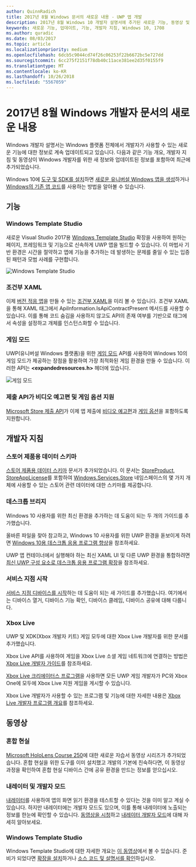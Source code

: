 ```yaml
---
author: QuinnRadich
title: 2017년 8월 Windows 문서의 새로운 내용 - UWP 앱 개발
description: 2017년 8월 Windows 10 개발자 설명서에 추가된 새로운 기능, 동영상 및 개발자 지침
keywords: 새로운 기능, 업데이트, 기능, 개발자 지침, Windows 10, 1708
ms.author: quradic
ms.date: 08/03/2017
ms.topic: article
ms.localizationpriority: medium
ms.openlocfilehash: 6dcb5c9044cd74f26c06253f22b6672bc5e727dd
ms.sourcegitcommit: 6cc275f2151f78db40c11ace381ee2d35f0155f9
ms.translationtype: MT
ms.contentlocale: ko-KR
ms.lasthandoff: 10/26/2018
ms.locfileid: "5567059"
---
```

# <a name="whats-new-in-the-windows-developer-docs-in-august-2017"></a>2017년 8월 Windows 개발자 문서의 새로운 내용

Windows 개발자 설명서는 Windows 플랫폼 전체에서 개발자가 사용할 수 있는 새로운 기능에 대한 정보로 계속 업데이트되고 있습니다. 다음과 같은 기능 개요, 개발자 지침 및 동영상이 Windows 개발자를 위한 새 정보와 업데이트된 정보를 포함하여 최근에 추가되었습니다.

Windows 10에 [도구 및 SDK를 설치](http://go.microsoft.com/fwlink/?LinkId=821431)하면 [새로운 유니버설 Windows 앱을 생성](../get-started/your-first-app.md)하거나 [Windows의 기존 앱 코드](../porting/index.md)를 사용하는 방법을 알아볼 수 있습니다.

## <a name="features"></a>기능

### <a name="windows-template-studio"></a>Windows Template Studio

새로운 Visual Studio 2017용 [Windows Template Studio](https://aka.ms/wtsinstall) 확장을 사용하여 원하는 페이지, 프레임워크 및 기능으로 신속하게 UWP 앱을 빌드할 수 있습니다. 이 마법사 기반 환경은 시간을 절약하고 앱에 기능을 추가하는 데 발생하는 문제를 줄일 수 있는 입증된 패턴과 모범 사례를 구현합니다.

![Windows Template Studio](images/template-studio.png)

### <a name="conditional-xaml"></a>조건부 XAML

이제 [버전 적응 앱](../debug-test-perf/version-adaptive-apps.md)을 만들 수 있는 [조건부 XAML](../debug-test-perf/conditional-xaml.md)을 미리 볼 수 있습니다. 조건부 XAML을 통해 XAML 태그에서 ApiInformation.IsApiContractPresent 메서드를 사용할 수 있습니다. 이를 통해 코드 숨김을 사용하지 않고도 API의 존재 여부를 기반으로 태그에서 속성을 설정하고 개체를 인스턴스화할 수 있습니다.

### <a name="game-mode"></a>게임 모드

UWP(유니버설 Windows 플랫폼)을 위한 [게임 모드](https://msdn.microsoft.com/library/windows/desktop/mt808808) API를 사용하여 Windows 10의 게임 모드가 제공하는 장점을 활용하여 가장 최적화된 게임 환경을 만들 수 있습니다. 이러한 API는 **&lt;expandedresources.h&gt;** 헤더에 있습니다.

![게임 모드](images/game-mode.png)

### <a name="submission-api-supports-video-trailers-and-gaming-options"></a>제출 API가 비디오 예고편 및 게임 옵션 지원

[Microsoft Store 제출 API](../monetize/create-and-manage-submissions-using-windows-store-services.md)가 이제 앱 제출에 [비디오 예고편](../monetize/manage-app-submissions.md#trailer-object)과 [게임 옵션](../monetize/manage-app-submissions.md#gaming-options-object)을 포함하도록 지원합니다.


## <a name="developer-guidance"></a>개발자 지침

### <a name="data-schemas-for-store-products"></a>스토어 제품용 데이터 스키마

[스토어 제품용 데이터 스키마](../monetize/data-schemas-for-store-products.md) 문서가 추가되었습니다. 이 문서는 [StoreProduct](https://docs.microsoft.com/uwp/api/windows.services.store.storeproduct), [StoreAppLicense](https://docs.microsoft.com/uwp/api/windows.services.store.storeapplicense)를 포함하여 [Windows.Services.Store](https://msdn.microsoft.com/library/windows/apps/windows.services.store.aspx) 네임스페이스의 몇 가지 개체에 사용할 수 있는 스토어 관련 데이터에 대한 스키마를 제공합니다.

### <a name="desktop-bridge"></a>데스크톱 브리지

Windows 10 사용자를 위한 최신 환경을 추가하는 데 도움이 되는 두 개의 가이드를 추가했습니다.

올바른 파일을 찾아 참고하고, Windows 10 사용자를 위한 UWP 환경을 돋보이게 하려면 [Windows 10용 데스크톱 응용 프로그램 향상](https://docs.microsoft.com/windows/uwp/porting/desktop-to-uwp-enhance)을 참조하세요.  

UWP 앱 컨테이너에서 실행해야 하는 최신 XAML UI 및 다른 UWP 환경을 통합하려면 [최신 UWP 구성 요소로 데스크톱 응용 프로그램 확장](https://docs.microsoft.com/windows/uwp/porting/desktop-to-uwp-extend)을 참조하세요.

### <a name="getting-started-with-point-of-service"></a>서비스 지점 시작

[서비스 지점 디바이스를 시작](https://docs.microsoft.com/en-us/windows/uwp/devices-sensors/pos-get-started)하는 데 도움이 되는 새 가이드를 추가했습니다. 여기에서는 디바이스 열거, 디바이스 기능 확인, 디바이스 클레임, 디바이스 공유에 대해 다룹니다. 

### <a name="xbox-live"></a>Xbox Live

UWP 및 XDK(Xbox 개발자 키트) 게임 모두에 대한 Xbox Live 개발자를 위한 문서를 추가했습니다.

Xbox Live API를 사용하여 게임을 Xbox Live 소셜 게임 네트워크에 연결하는 방법은 [Xbox Live 개발자 가이드](https://docs.microsoft.com/en-us/windows/uwp/xbox-live/)를 참조하세요.

[Xbox Live 크리에이터스 프로그램](https://docs.microsoft.com/en-us/windows/uwp/xbox-live/get-started-with-creators/get-started-with-xbox-live-creators)을 사용하면 모든 UWP 게임 개발자가 PC와 Xbox One에 모두에 Xbox Live 지원 게임을 게시할 수 있습니다.

Xbox Live 개발자가 사용할 수 있는 프로그램 및 기능에 대한 자세한 내용은 [Xbox Live 개발자 프로그램 개요](https://docs.microsoft.com/en-us/windows/uwp/xbox-live/developer-program-overview)를 참조하세요.

## <a name="videos"></a>동영상

### <a name="mixed-reality"></a>혼합 현실

[Microsoft HoloLens Course 250](https://developer.microsoft.com/en-us/windows/mixed-reality/mixed_reality_250)에 대한 새로운 자습서 동영상 시리즈가 추가되었습니다. 혼합 현실을 위한 도구를 이미 설치했고 개발의 기본에 친숙하다면, 이 동영상 과정을 확인하여 혼합 현실 디바이스 간에 공유 환경을 만드는 정보를 얻으십시오.

### <a name="narrator-and-dev-mode"></a>내레이터 및 개발자 모드

[내레이터](https://support.microsoft.com/help/22798/windows-10-narrator-get-started)를 사용하여 앱의 화면 읽기 환경을 테스트할 수 있다는 것을 이미 알고 계실 수 있습니다. 하지만 내레이터에는 개발자 모드도 있으며, 이를 통해 내레이터에 노출되는 정보를 한눈에 확인할 수 있습니다. [동영상을 시청](https://channel9.msdn.com/Blogs/One-Dev-Minute/Using-Narrator-and-Dev-Mode)하고 [내레이터 개발자 모드](https://channel9.msdn.com/Blogs/One-Dev-Minute/Using-Narrator-and-Dev-Mode)에 대해 자세히 알아보세요.

### <a name="windows-template-studio"></a>Windows Template Studio

Windows Template Studio에 대한 자세한 개요는 [이 동영상](https://channel9.msdn.com/Blogs/One-Dev-Minute/Getting-Started-with-Windows-Template-Studio)에서 볼 수 있습니다. 준비가 되었다면 [확장을 설치](https://aka.ms/wtsinstall)하거나 [소스 코드 및 설명서를 확인](https://aka.ms/wtsinstall)하십시오.